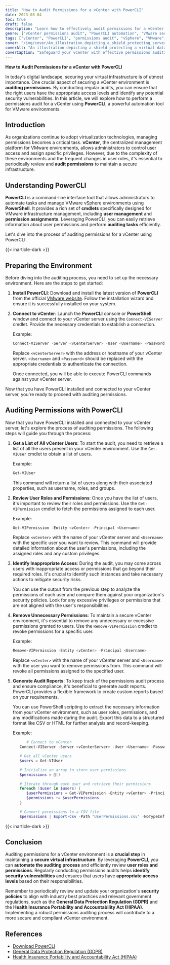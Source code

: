 ```yaml
---
title: "How to Audit Permissions for a vCenter with PowerCLI"
date: 2023-08-04
toc: true
draft: false
description: "Learn how to effectively audit permissions for a vCenter using PowerCLI, ensuring a secure virtual infrastructure."
genre: ["vCenter permissions audit", "PowerCLI automation", "VMware security", "Virtual infrastructure management", "Permission assignments", "User access control", "Security vulnerabilities", "PowerShell automation", "vSphere environment management", "User permissions review"]
tags: ["vCenter", "PowerCLI", "permissions audit", "vSphere", "VMware", "virtual infrastructure", "PowerShell", "user access control", "security vulnerabilities", "permission assignments", "automation", "PowerCLI cmdlets", "user roles", "permissions review", "security policies", "compliance", "audit reports", "data protection", "GDPR", "HIPAA", "user management", "vCenter users", "security best practices", "government regulations", "PowerCLI installation", "vCenter connection", "PowerCLI scripting", "audit process", "exporting audit data", "permission removal"]
cover: "/img/cover/An_illustration_depicting_a_shield_protecting_servers.png"
coverAlt: "An illustration depicting a shield protecting a virtual data center from unauthorized access."
coverCaption: "Safeguard your vCenter with effective permissions auditing using PowerCLI."
---
```


**How to Audit Permissions for a vCenter with PowerCLI**

In today's digital landscape, securing your virtual infrastructure is of utmost importance. One crucial aspect of securing a vCenter environment is **auditing permissions**. By conducting regular audits, you can ensure that the right users have the appropriate access levels and identify any potential security vulnerabilities. In this article, we will explore how to perform a permissions audit for a vCenter using **PowerCLI**, a powerful automation tool for VMware environments.

## Introduction
As organizations continue to adopt virtualization technologies, managing permissions becomes a critical task. **vCenter**, the centralized management platform for VMware environments, allows administrators to control user access and assign specific privileges. However, due to the complexity of these environments and the frequent changes in user roles, it's essential to periodically review and **audit permissions** to maintain a secure infrastructure.

## Understanding PowerCLI
**PowerCLI** is a command-line interface tool that allows administrators to automate tasks and manage VMware vSphere environments using **PowerShell**. It provides a rich set of **cmdlets** specifically designed for VMware infrastructure management, including **user management** and **permission assignments**. Leveraging PowerCLI, you can easily retrieve information about user permissions and perform **auditing tasks** efficiently.

Let's dive into the process of auditing permissions for a vCenter using PowerCLI.

{{< inarticle-dark >}}

## Preparing the Environment
Before diving into the auditing process, you need to set up the necessary environment. Here are the steps to get started:

1. **Install PowerCLI**: Download and install the latest version of **PowerCLI** from the official [VMware website](https://www.vmware.com/support/developer/PowerCLI/). Follow the installation wizard and ensure it is successfully installed on your system.

2. **Connect to vCenter**: Launch the **PowerCLI** console or **PowerShell** window and connect to your vCenter server using the `Connect-VIServer` cmdlet. Provide the necessary credentials to establish a connection.

   Example:
   ```powershell
   Connect-VIServer -Server <vCenterServer> -User <Username> -Password <Password>
   ```

   Replace `<vCenterServer>` with the address or hostname of your vCenter server. `<Username>` and `<Password>` should be replaced with the appropriate credentials to authenticate the connection.

   Once connected, you will be able to execute PowerCLI commands against your vCenter server.

Now that you have PowerCLI installed and connected to your vCenter server, you're ready to proceed with auditing permissions.

## Auditing Permissions with PowerCLI
Now that you have PowerCLI installed and connected to your vCenter server, let's explore the process of auditing permissions. The following steps will guide you through the process:

1. **Get a List of All vCenter Users**: To start the audit, you need to retrieve a list of all the users present in your vCenter environment. Use the `Get-VIUser` cmdlet to obtain a list of users.

   Example:
   ```powershell
   Get-VIUser
   ```

   This command will return a list of users along with their associated properties, such as username, roles, and groups.

2. **Review User Roles and Permissions**: Once you have the list of users, it's important to review their roles and permissions. Use the `Get-VIPermission` cmdlet to fetch the permissions assigned to each user.

   Example:
   ```powershell
   Get-VIPermission -Entity <vCenter> -Principal <Username>
   ```

   Replace `<vCenter>` with the name of your vCenter server and `<Username>` with the specific user you want to review. This command will provide detailed information about the user's permissions, including the assigned roles and any custom privileges.

3. **Identify Inappropriate Access**: During the audit, you may come across users with inappropriate access or permissions that go beyond their required roles. It's crucial to identify such instances and take necessary actions to mitigate security risks.

   You can use the output from the previous step to analyze the permissions of each user and compare them against your organization's security policies. Look for any excessive privileges or permissions that are not aligned with the user's responsibilities.

4. **Remove Unnecessary Permissions**: To maintain a secure vCenter environment, it's essential to remove any unnecessary or excessive permissions granted to users. Use the `Remove-VIPermission` cmdlet to revoke permissions for a specific user.

   Example:
   ```powershell
   Remove-VIPermission -Entity <vCenter> -Principal <Username>
   ```

   Replace `<vCenter>` with the name of your vCenter server and `<Username>` with the user you want to remove permissions from. This command will revoke all permissions assigned to the specified user.

5. **Generate Audit Reports**: To keep track of the permissions audit process and ensure compliance, it's beneficial to generate audit reports. PowerCLI provides a flexible framework to create custom reports based on your requirements.

   You can use PowerShell scripting to extract the necessary information from your vCenter environment, such as user roles, permissions, and any modifications made during the audit. Export this data to a structured format like CSV or HTML for further analysis and record-keeping.

   Example:
   ```powershell
         # Connect to vCenter
      Connect-VIServer -Server <vCenterServer> -User <Username> -Password <Password>

      # Get all vCenter users
      $users = Get-VIUser

      # Initialize an array to store user permissions
      $permissions = @()

      # Iterate through each user and retrieve their permissions
      foreach ($user in $users) {
         $userPermissions = Get-VIPermission -Entity <vCenter> -Principal $user.Name
         $permissions += $userPermissions
      }

      # Convert permissions to a CSV file
      $permissions | Export-Csv -Path "UserPermissions.csv" -NoTypeInformation
   ```

{{< inarticle-dark >}}

## Conclusion
Auditing permissions for a vCenter environment is a **crucial step** in maintaining a **secure virtual infrastructure**. By leveraging **PowerCLI**, you can **automate the auditing process** and efficiently review **user roles and permissions**. Regularly conducting permissions audits helps **identify security vulnerabilities** and ensures that users have **appropriate access levels** based on their responsibilities.

Remember to periodically review and update your organization's **security policies** to align with industry best practices and relevant government regulations, such as the **General Data Protection Regulation (GDPR)** and the **Health Insurance Portability and Accountability Act (HIPAA)**. Implementing a robust permissions auditing process will contribute to a more secure and compliant vCenter environment.

## References
- [Download PowerCLI](https://www.vmware.com/support/developer/PowerCLI/)
- [General Data Protection Regulation (GDPR)](https://gdpr.eu/)
- [Health Insurance Portability and Accountability Act (HIPAA)](https://www.hhs.gov/hipaa/index.html)
